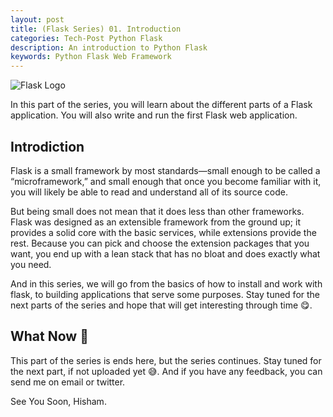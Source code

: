 ```yaml
---
layout: post
title: (Flask Series) 01. Introduction
categories: Tech-Post Python Flask
description: An introduction to Python Flask
keywords: Python Flask Web Framework
---
```


![Flask Logo](/images/blog/flask.png])


In this part of the series, you will learn about the different parts of a Flask application. You will
also write and run the first Flask web application.


## Introdiction

Flask is a small framework by most standards—small enough to be called a “microframework,” 
and small enough that once you become familiar with it, you will likely
be able to read and understand all of its source code.

But being small does not mean that it does less than other frameworks. 
Flask was designed as an extensible framework from the ground up; 
it provides a solid core with the basic services, while extensions provide the rest. 
Because you can pick and choose the extension packages that you want, 
you end up with a lean stack that has no bloat and does exactly what you need.

And in this series, we will go from the basics of how to install and work with flask, 
to building applications that serve some purposes. 
Stay tuned for the next parts of the series and hope that will get interesting through time 😋.





## What Now 🤔

This part of the series is ends here, but the series continues.
Stay tuned for the next part, if not uploaded yet 😅.
And if you have any feedback, you can send me on email or twitter.

See You Soon,
Hisham.